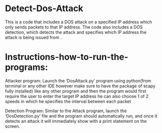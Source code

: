 # Detect-Dos-Attack
This is a code that includes a DOS attack on a specified IP address which only sends packets to that IP address. 
The code also includes a DOS detection, which detects the attack and specifies which IP address the attack is being issued from .

# Instructions-how-to-run-the-programs:
Attacker program: Launch the ‘DosAttack.py’ program using python(from terminal or any other IDE however make sure to have the package of scapy fully installed) like any other program and then the program would first require the user to enter the target IP address he can also choose 1 of 2 speeds in which he specifies the interval between each packet 

Detection Program: Similar to the Attack program, launch the ‘DosDetection.py’ file and the program should automatically run, and once it detects an attack it will immediately show with a print statement on the screen.
